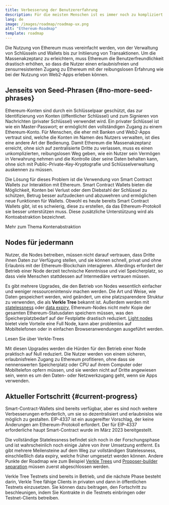 ```yaml
---
title: Verbesserung der Benutzererfahrung
description: Für die meisten Menschen ist es immer noch zu kompliziert Ethereum zu benutzen. Um die Massenakzeptanz von Ethereum zu fördern, müssen die Eintrittsbarrieren drastisch gesenkt werden - die Nutzer müssen die Vorteile eines dezentralisierten, erlaubnisfreien und zensurresistenten Zugangs zu Ethereum nutzen können, der jedoch so reibungslos sein muss wie die Nutzung einer herkömmlichen Web2-App.
lang: de
image: /images/roadmap/roadmap-ux.png
alt: "Ethereum-Roadmap"
template: roadmap
---
```


Die Nutzung von Ethereum muss vereinfacht werden, von der Verwaltung von Schlüsseln und Wallets bis zur Initiierung von Transaktionen. Um die Massenakzeptanz zu erleichtern, muss Ethereum die Benutzerfreundlichkeit drastisch erhöhen, so dass die Nutzer einen erlaubnisfreien und zensurresistenten Zugang zu Ethereum mit der reibungslosen Erfahrung wie bei der Nutzung von Web2-Apps erleben können.

## Jenseits von Seed-Phrasen {#no-more-seed-phrases}

Ethereum-Konten sind durch ein Schlüsselpaar geschützt, das zur Identifizierung von Konten (öffentlicher Schlüssel) und zum Signieren von Nachrichten (privater Schlüssel) verwendet wird. Ein privater Schlüssel ist wie ein Master-Passwort; er ermöglicht den vollständigen Zugang zu einem Ethereum-Konto. Für Menschen, die eher mit Banken und Web2-Apps vertraut sind, welche die Konten im Namen des Nutzers verwalten, ist dies eine andere Art der Bedienung. Damit Ethereum die Massenakzeptanz erreicht, ohne sich auf zentralisierte Dritte zu verlassen, muss es einen unkomplizierten, reibungslosen Weg geben, wie ein Nutzer sein Vermögen in Verwahrung nehmen und die Kontrolle über seine Daten behalten kann, ohne sich mit Public-Private-Key-Kryptografie und Schlüsselverwaltung auskennen zu müssen.

Die Lösung für dieses Problem ist die Verwendung von Smart Contract Wallets zur Interaktion mit Ethereum. Smart Contract Wallets bieten die Möglichkeit, Konten bei Verlust oder dem Diebstahl der Schlüssel zu schützen, Betrug besser aufzudecken und abzuwehren und ermöglichen neue Funktionen für Wallets. Obwohl es heute bereits Smart Contract Wallets gibt, ist es schwierig, diese zu erstellen, da das Ethereum-Protokoll sie besser unterstützen muss. Diese zusätzliche Unterstützung wird als Kontoabstraktion bezeichnet.

<ButtonLink variant="outline-color" href="/roadmap/account-abstraction/">Mehr zum Thema Kontenabstraktion</ButtonLink>

## Nodes für jedermann

Nutzer, die Nodes betreiben, müssen nicht darauf vertrauen, dass Dritte ihnen Daten zur Verfügung stellen, und sie können schnell, privat und ohne Erlaubnis mit der Ethereum-Blockchain interagieren. Allerdings erfordert der Betrieb einer Node derzeit technische Kenntnisse und viel Speicherplatz, so dass viele Menschen stattdessen auf Intermediäre vertrauen müssen.

Es gibt mehrere Upgrades, die den Betrieb von Nodes wesentlich einfacher und weniger ressourcenintensiv machen werden. Die Art und Weise, wie Daten gespeichert werden, wird geändert, um eine platzsparendere Struktur zu verwenden, die als **Verkle Tree** bekannt ist. Außerdem werden mit [ statelessness](/roadmap/statelessness) oder [data expiry](/roadmap/statelessness/#data-expiry), Ethereum-Nodes nicht mehr Kopie der gesamten Ethereum-Statusdaten speichern müssen, was den Speicherplatzbedarf auf der Festplatte drastisch reduziert. [Light nodes](/developers/docs/nodes-and-clients/light-clients/) bietet viele Vorteile eine Full Node, kann aber problemlos auf Mobiltelefonen oder in einfachen Browseranwendungen ausgeführt werden.

<ButtonLink variant="outline-color" href="/roadmap/verkle-trees/">Lesen Sie über Verkle-Trees</ButtonLink>

Mit diesen Upgrades werden die Hürden für den Betrieb einer Node praktisch auf Null reduziert. Die Nutzer werden von einem sicheren, erlaubnisfreien Zugang zu Ethereum profitieren, ohne dass sie nennenswerten Speicherplatz oder CPU auf ihrem Computer oder Mobiltelefon opfern müssen, und sie werden nicht auf Dritte angewiesen sein, wenn es um den Daten- oder Netzwerkzugang geht, wenn sie Apps verwenden.

## Aktueller Fortschritt {#current-progress}

Smart-Contract-Wallets sind bereits verfügbar, aber es sind noch weitere Verbesserungen erforderlich, um sie so dezentralisiert und erlaubnislos wie möglich zu gestalten. EIP-4337 ist ein ausgereifter Vorschlag, der keine Änderungen am Ethereum-Protokoll erfordert. Der für EIP-4337 erforderliche haupt Smart-Contract wurde im März 2023 bereitgestellt.

Die vollständige Statelessness befindet sich noch in der Forschungsphase und ist wahrscheinlich noch einige Jahre von ihrer Umsetzung entfernt. Es gibt mehrere Meilensteine auf dem Weg zur vollständigen Statelessness, einschließlich data expiry, welche früher umgesetzt werden können. Andere Punkte der Roadmap wie zum Beispiel [ Verkle Trees](/roadmap/verkle-trees/) und [Proposer-builder separation](/roadmap/pbs/) müssen zuerst abgeschlossen werden.

Verkle Tree Testnets sind bereits in Betrieb, und die nächste Phase besteht darin, Verkle Tree fähige Clients in privaten und dann in öffentlichen Testnets einzusetzen. Sie können dazu beitragen, den Fortschritt zu beschleunigen, indem Sie Kontrakte in die Testnets einbringen oder Testnet-Clients betreiben.
